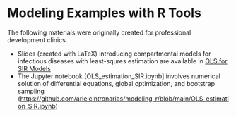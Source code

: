 # Modeling Examples with R Tools

The following materials were originally created for professional development clinics.

* Slides (created with LaTeX) introducing compartmental models for infectious diseases with least-squres estimation are available in [OLS for SIR Models](https://github.com/arielcintronarias/modeling_r/blob/main/assets/ols_sir.pdf)
* The Jupyter notebook [OLS_estimation_SIR.ipynb] involves numerical solution of differential equations, global optimization, and bootstrap sampling (https://github.com/arielcintronarias/modeling_r/blob/main/OLS_estimation_SIR.ipynb)
